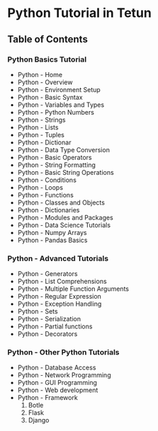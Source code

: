 # Python Tutorial in Tetun

## Table of Contents

### Python Basics Tutorial

- Python - Home
- Python - Overview
- Python - Environment Setup
- Python - Basic Syntax
- Python - Variables and Types
- Python - Python Numbers
- Python - Strings
- Python - Lists
- Python - Tuples
- Python - Dictionar
- Python - Data Type Conversion
- Python - Basic Operators
- Python - String Formatting
- Python - Basic String Operations
- Python - Conditions
- Python - Loops
- Python - Functions
- Python - Classes and Objects
- Python - Dictionaries
- Python - Modules and Packages
- Python - Data Science Tutorials
- Python - Numpy Arrays
- Python - Pandas Basics
### Python - Advanced Tutorials
- Python - Generators
- Python - List Comprehensions
- Python - Multiple Function Arguments
- Python - Regular Expression
- Python - Exception Handling
- Python - Sets
- Python - Serialization
- Python - Partial functions
- Python - Decorators
### Python - Other Python Tutorials
- Python - Database Access
- Python - Network Programming
- Python - GUI Programming
- Python - Web development
- Python - Framework
  1. Botle
  2. Flask
  3. Django